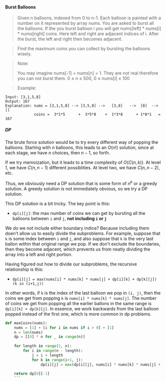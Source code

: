 #### Burst Balloons

> Given n balloons, indexed from 0 to n-1. Each balloon is painted with a number on it represented by array nums. You are asked to burst all the balloons. If the you burst balloon i you will get nums[left] * nums[i] * nums[right] coins. Here left and right are adjacent indices of i. After the burst, the left and right then becomes adjacent.

> Find the maximum coins you can collect by bursting the balloons wisely.

> Note:
>
>    You may imagine nums[-1] = nums[n] = 1. They are not real therefore you can not burst them.
>    0 ≤ n ≤ 500, 0 ≤ nums[i] ≤ 100

> Example:
```
Input: [3,1,5,8]
Output: 167 
Explanation: nums = [3,1,5,8] --> [3,5,8] -->   [3,8]   -->  [8]  --> []
             coins =  3*1*5      +  3*5*8    +  1*3*8      + 1*8*1   = 167
```

##### DP

The brute force solution would be to try every different way of popping the balloons. Starting with $n$ balloons, this leads to an $O(n!)$ solution, since at each stage, we have $n$ choices, then $n-1$, so forth. 

If we try memoization, but it leads to a time complexity of $O(C(n, k))$. At level 1, we have $C(n, n-1)$ different possiblities. At level two, we have $C(n, n-2)$, etc.

Thus, we obviously need a DP solution that is some form of $n^{k}$ or a greedy solution. A greedy solution is not immediately obvious, so we try a DP solution. 

This DP solution is a bit tricky. The key point is this:
- `dp[i][j]`: the max number of coins we can get by bursting all the balloons between `i` and `j`, **not including `i` or `j`**

We do we not include either boundary indice? Because including them doen't allow us to easily divide the subproblems. For example, suppose that `k` is some index between `i` and `j`, and also suppose that `k` is the very last ballon within that original range we pop. If we don't exclude the boundaries, then they become adjacent, which prevents us from neatly dividing the array into a left and right portion.   

Having figured out how to divide our subproblems, the recursive relationship is this:
- `dp[i][j] = max(nums[i] * nums[k] * nums[j] + dp[i][k] + dp[k][j]) (k in (i+1,j))`

In other words, if `k` is the index of the last balloon we pop in `(i, j)`, then the coins we get from popping `k` is `nums[i] * nums[k] * nums[j]`. The number of coins we get from popping all the earlier ballons in the same range is `dp[i][k] + dp[k][j]`. In essence, we work backwards from the last balloon popped instead of the first one, which is more common in dp problems.

```py
def maxCoins(nums):
    nums = [1] + [i for i in nums if i > 0] + [1]
    n = len(nums)
    dp = [[0] * n for _ in range(n)]
    
    for length in range(2, n):
        for i in range(n - length):
            j = i + length
            for k in range(i+1, j):
                dp[i][j] = max(dp[i][j], nums[i] * nums[k] * nums[j] + dp[i][k] + dp[k][j])
    
    return dp[0][-1]
    ```